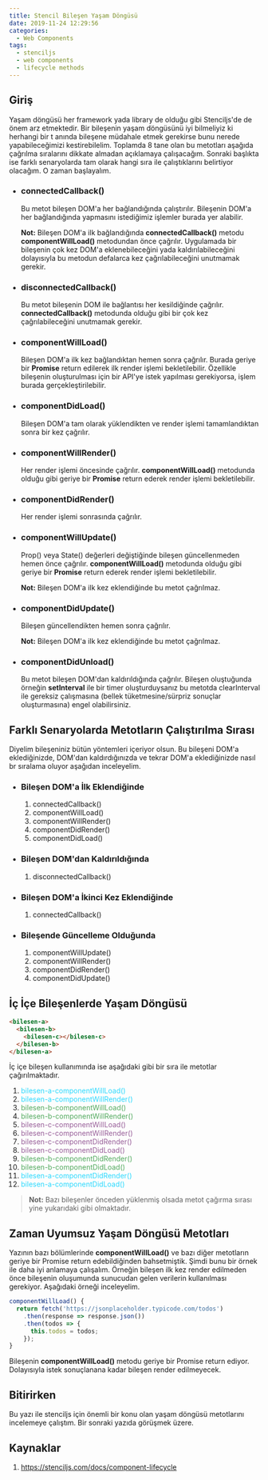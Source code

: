 ```yaml
---
title: Stencil Bileşen Yaşam Döngüsü
date: 2019-11-24 12:29:56
categories:
  - Web Components
tags:
  - stenciljs
  - web components
  - lifecycle methods
---
```


## **Giriş**

Yaşam döngüsü her framework yada library de olduğu gibi Stenciljs'de de önem arz etmektedir. Bir bileşenin yaşam döngüsünü iyi bilmeliyiz ki herhangi bir t anında bileşene müdahale etmek gerekirse bunu nerede yapabileceğimizi kestirebilelim. Toplamda 8 tane olan bu metotları aşağıda çağrılma sıralarını dikkate almadan açıklamaya çalışacağım. Sonraki başlıkta ise farklı senaryolarda tam olarak hangi sıra ile çalıştıklarını belirtiyor olacağım. O zaman başlayalım.

- ### **connectedCallback()**

  Bu metot bileşen DOM'a her bağlandığında çalıştırılır. Bileşenin DOM'a her bağlandığında yapmasını istediğimiz işlemler burada yer alabilir.

  **Not:** Bileşen DOM'a ilk bağlandığında **connectedCallback()** metodu **componentWillLoad()** metodundan önce çağrılır. Uygulamada bir bileşenin çok kez DOM'a eklenebileceğini yada kaldırılabileceğini dolayısıyla bu metodun defalarca kez çağrılabileceğini unutmamak gerekir.

- ### **disconnectedCallback()**

  Bu metot bileşenin DOM ile bağlantısı her kesildiğinde çağrılır. **connectedCallback()** metodunda olduğu gibi bir çok kez çağrılabileceğini unutmamak gerekir.

- ### **componentWillLoad()**
  Bileşen DOM'a ilk kez bağlandıktan hemen sonra çağrılır. Burada geriye bir **Promise** return edilerek ilk render işlemi bekletilebilir. Özellikle bileşenin oluşturulması için bir API'ye istek yapılması gerekiyorsa, işlem burada gerçekleştirilebilir.
- ### **componentDidLoad()**
  Bileşen DOM'a tam olarak yüklendikten ve render işlemi tamamlandıktan sonra bir kez çağrılır.
- ### **componentWillRender()**
  Her render işlemi öncesinde çağrılır. **componentWillLoad()** metodunda olduğu gibi geriye bir **Promise** return ederek render işlemi bekletilebilir.
- ### **componentDidRender()**
  Her render işlemi sonrasında çağrılır.
- ### **componentWillUpdate()**

  Prop() veya State() değerleri değiştiğinde bileşen güncellenmeden hemen önce çağrılır. **componentWillLoad()** metodunda olduğu gibi geriye bir **Promise** return ederek render işlemi bekletilebilir.

  **Not:** Bileşen DOM'a ilk kez eklendiğinde bu metot çağrılmaz.

- ### **componentDidUpdate()**

  Bileşen güncellendikten hemen sonra çağrılır.

  **Not:** Bileşen DOM'a ilk kez eklendiğinde bu metot çağrılmaz.

- ### **componentDidUnload()**
  Bu metot bileşen DOM'dan kaldırıldığında çağrılır. Bileşen oluştuğunda örneğin **setInterval** ile bir timer oluşturduysanız bu metotda clearInterval ile gereksiz çalışmasına (bellek tüketmesine/sürpriz sonuçlar oluşturmasına) engel olabilirsiniz.

## **Farklı Senaryolarda Metotların Çalıştırılma Sırası**

Diyelim bileşeniniz bütün yöntemleri içeriyor olsun. Bu bileşeni DOM'a eklediğinizde, DOM'dan kaldırdığınızda ve tekrar DOM'a eklediğinizde nasıl br sıralama oluyor aşağıdan inceleyelim.

- ### **Bileşen DOM'a İlk Eklendiğinde**

  1. connectedCallback()
  2. componentWillLoad()
  3. componentWillRender()
  4. componentDidRender()
  5. componentDidLoad()

- ### **Bileşen DOM'dan Kaldırıldığında**

  1. disconnectedCallback()

- ### **Bileşen DOM'a İkinci Kez Eklendiğinde**

  1. connectedCallback()

- ### **Bileşende Güncelleme Olduğunda**
  1. componentWillUpdate()
  2. componentWillRender()
  3. componentDidRender()
  4. componentDidUpdate()

## İç İçe Bileşenlerde Yaşam Döngüsü

```html
<bilesen-a>
  <bilesen-b>
    <bilesen-c></bilesen-c>
  </bilesen-b>
</bilesen-a>
```

İç içe bileşen kullanımında ise aşağıdaki gibi bir sıra ile metotlar çağırılmaktadır.

1. <span style="color:#2BD9FE">bilesen-a-componentWillLoad()</span>
2. <span style="color:#2BD9FE">bilesen-a-componentWillRender()</span>
3. <span style="color:#52AA5E">bilesen-b-componentWillLoad()</span>
4. <span style="color:#52AA5E">bilesen-b-componentWillRender()</span>
5. <span style="color:#985F99">bilesen-c-componentWillLoad()</span>
6. <span style="color:#985F99">bilesen-c-componentWillRender()</span>
7. <span style="color:#985F99">bilesen-c-componentDidRender()</span>
8. <span style="color:#985F99">bilesen-c-componentDidLoad()</span>
9. <span style="color:#52AA5E">bilesen-b-componentDidRender()</span>
10. <span style="color:#52AA5E">bilesen-b-componentDidLoad()</span>
11. <span style="color:#2BD9FE">bilesen-a-componentDidRender()</span>
12. <span style="color:#2BD9FE">bilesen-a-componentDidLoad()</span>

> **Not:** Bazı bileşenler önceden yüklenmiş olsada metot çağırma sırası yine yukarıdaki gibi olmaktadır.

## Zaman Uyumsuz Yaşam Döngüsü Metotları

Yazının bazı bölümlerinde **componentWillLoad()** ve bazı diğer metotların geriye bir Promise return edebildiğinden bahsetmiştik. Şimdi bunu bir örnek ile daha iyi anlamaya çalışalım. Örneğin bileşen ilk kez render edilmeden önce bileşenin oluşumunda sunucudan gelen verilerin kullanılması gerekiyor. Aşağıdaki örneği inceleyelim.

```ts
componentWillLoad() {
  return fetch('https://jsonplaceholder.typicode.com/todos')
    .then(response => response.json())
    .then(todos => {
      this.todos = todos;
    });
}
```

Bileşenin **componentWillLoad()** metodu geriye bir Promise return ediyor. Dolayısıyla istek sonuçlanana kadar bileşen render edilmeyecek.

## Bitirirken
Bu yazı ile stenciljs için önemli bir konu olan yaşam döngüsü metotlarını incelemeye çalıştım. Bir sonraki yazıda görüşmek üzere.

## Kaynaklar

1. https://stenciljs.com/docs/component-lifecycle
